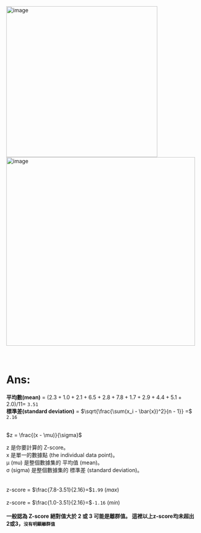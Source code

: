 <div>
<img width="400" align="top"  alt="image" src="https://github.com/user-attachments/assets/b833270b-4dd8-4b2e-9101-07898c858e21" />
<img width="500"  align="top"  alt="image" src="https://github.com/user-attachments/assets/f35a5f54-e9d0-4da3-b167-bf2a85a4e31d" />
</div>
<br><br>

# Ans:
**平均數(mean)** = $(2.3 + 1.0 + 2.1 + 6.5 + 2.8 + 7.8 + 1.7 + 2.9 + 4.4 + 5.1 + 2.0) / 11 =$ `3.51`  
**標準差(standard deviation)** = $\sqrt{\frac{\sum(x_i - \bar{x})^2}{n - 1}} =$ `2.16`   
<br>

$z = \frac{(x - \mu)}{\sigma}$
<br>

z 是你要計算的 Z-score。  
x 是單一的數據點 (the individual data point)。  
μ (mu) 是整個數據集的 平均值 (mean)。  
σ (sigma) 是整個數據集的 標準差 (standard deviation)。  
<br>
<br>
z-score = $\frac{7.8-3.51}{2.16}=$`1.99` $(max)$  
<br>
z-score = $\frac{1.0-3.51}{2.16}=$`-1.16` $(min)$ 
<br><br>
**一般認為 Z-score 絕對值大於 2 或 3 可能是離群值。 這裡以上z-score均未超出2或3，`沒有明顯離群值`**
